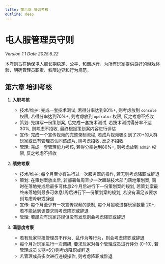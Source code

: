 ```yaml
---
title: 第六章 培训考核
outline: deep
---
```

# 屯人服管理员守则

*Version 1.1 Date 2025.6.22*

本守则旨在确保屯人服长期稳定、公平、和谐运行，为所有玩家提供良好的游戏体验，明确管理员职责、权限边界和行为规范。

## 第六章 培训考核

1.  **入职考核**
    - 技术/维护: 完成一套技术测试, 若得分率达到90%+, 则考虑放到 `console` 权限, 若得分率达到70%+, 则考虑放到 `operator` 权限, 反之考虑不招收
    - 策划: 先编写一份策划案, 后完成一套技术测试, 若技术测试得分率不达30%, 则考虑不招收, 最终根据策划案内容进行评估
    - 宣传: 完成一个宣传视频的完整录制流程, 若成片视频吸引到了20+的入群玩家或已有管理员认同该成片, 则考虑招收, 反之不招收
    - 管理: 完成一套管理能力考核, 若得分率达到80%+, 则考虑放到 `admin` 权限, 反之考虑不招收

2.  **绩效考察**
    - 技术/维护: 每个月至少有进行过一次服务器的操作, 若无则考虑降职或辞退
    - 策划: 在策划案放出后, 若部署每周至少一次跟踪技术部门落地策划案, 同时在落地完成后最多可休息2个月后进行下一份策划案的规划, 若策划案最终未落地则最多可休息1周后进行下一份策划案的规划, 若没有满足该要求则考虑降职或辞退
    - 宣传: 每个月至少有一次宣传视频的录制, 每个月招收进群玩家数量 20+, 若不能达到该要求则考虑降职或辞退
    - 管理: 若屡次有玩家违规但没有发现则会考虑降职或辞退

3.  **满意度考察**
    - 若有玩家举报管理员不作为、乱作为等行为，则会考虑降职或辞退
    - 每个月对玩家进行一次调研, 要求玩家对每个管理成员进行评分 (0-10), 若管理成员长期<6分则考虑降职或辞退
    - 若管理成员多次进行违规操作, 则考虑降职或辞退